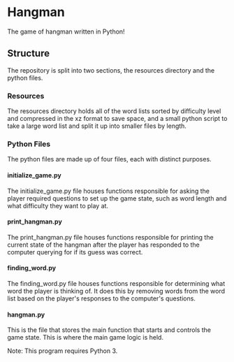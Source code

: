 # Hangman  

The game of hangman written in Python!  

## Structure  

The repository is split into two sections, 
the resources directory and the python files. 

### Resources  

The resources directory holds all of the word lists
sorted by difficulty level and compressed in the xz 
format to save space, and a small python script to 
take a large word list and split it up into smaller files 
by length.  

### Python Files  

The python files are made up of four files, each with distinct 
purposes.  

#### initialize_game.py  

The initialize_game.py file houses functions responsible 
for asking the player required questions to set up the game state, 
such as word length and what difficulty they want to play at.  

#### print_hangman.py  

The print_hangman.py file houses functions responsible 
for printing the current state of the hangman after the 
player has responded to the computer querying for if its 
guess was correct.  

#### finding_word.py  
The finding_word.py file houses functions responsible 
for determining what word the player is thinking of. 
It does this by removing words from the word list based 
on the player's responses to the computer's questions.  

#### hangman.py  
This is the file that stores the main function that starts 
and controls the game state. This is where the main game logic 
is held.  

Note: This program requires Python 3.

